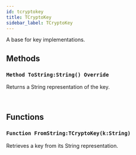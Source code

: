 ```yaml
---
id: tcryptokey
title: TCryptoKey
sidebar_label: TCryptoKey
---
```


A base for key implementations.


## Methods

### `Method ToString:String() Override`

Returns a String representation of the key.

<br/>

## Functions

### `Function FromString:TCryptoKey(k:String)`

Retrieves a key from its String representation.

<br/>

